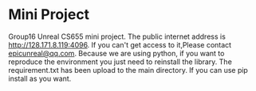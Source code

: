 # Mini Project
Group16 Unreal CS655 mini project. The public internet address is http://128.171.8.119:4096. If you can't get access to it,Please contact epicunreal@qq.com. Because we are using python, if you want to reproduce the environment you just need to reinstall the library.  The requirement.txt has been upload to the main directory. If you can use pip install as you want.
